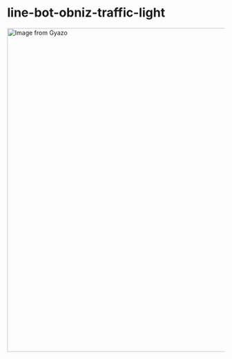 # line-bot-obniz-traffic-light

<a href="https://gyazo.com/78795650105be4d3def064a8b91e3f52"><img src="https://i.gyazo.com/78795650105be4d3def064a8b91e3f52.gif" alt="Image from Gyazo" width="750"/></a>
